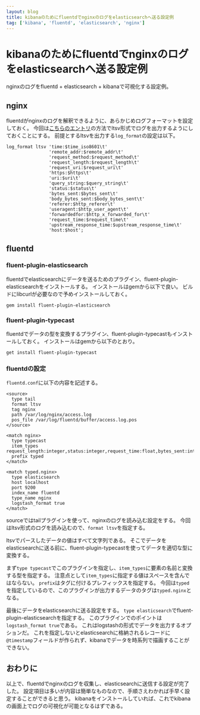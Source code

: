 ```yaml
---
layout: blog
title: kibanaのためにfluentdでnginxのログをelasticsearchへ送る設定例
tag: ['kibana', 'fluentd', 'elasticsearch', 'nginx']
---
```


# kibanaのためにfluentdでnginxのログをelasticsearchへ送る設定例

nginxのログをfluentd + elasticsearch + kibanaで可視化する設定例。

## nginx

fluentdがnginxのログを解釈できるように、あらかじめログフォーマットを設定しておく。
今回は[こちらのエントリ](http://www.xmisao.com/2014/05/08/fluentd-store-nginx-log-to-mongodb.html)の方法でltsv形式でログを出力するようにしておくことにする。
前提とするltsvを出力する`log_format`の設定は以下。

~~~~
log_format ltsv 'time:$time_iso8601\t'
                'remote_addr:$remote_addr\t'
                'request_method:$request_method\t'
                'request_length:$request_length\t'
                'request_uri:$request_uri\t'
                'https:$https\t'
                'uri:$uri\t'
                'query_string:$query_string\t'
                'status:$status\t'
                'bytes_sent:$bytes_sent\t'
                'body_bytes_sent:$body_bytes_sent\t'
                'referer:$http_referer\t'
                'useragent:$http_user_agent\t'
                'forwardedfor:$http_x_forwarded_for\t'
                'request_time:$request_time\t'
                'upstream_response_time:$upstream_response_time\t'
                'host:$host';
~~~~

## fluentd

### fluent-plugin-elasticsearch

fluentdでelasticsearchにデータを送るためのプラグイン、fluent-plugin-elasticsearchをインストールする。
インストールはgemから以下で良い。
ビルドにlibcurlが必要なので予めインストールしておく。

~~~~
gem install fluent-plugin-elasticsearch
~~~~

### fluent-plugin-typecast

fluentdでデータの型を変換するプラグイン、fluent-plugin-typecastもインストールしておく。
インストールはgemから以下のとおり。

~~~~
get install fluent-plugin-typecast
~~~~

### fluentdの設定

`fluentd.conf`に以下の内容を記述する。

~~~~
<source>
  type tail
  format ltsv
  tag nginx
  path /var/log/nginx/access.log
  pos_file /var/log/fluentd/buffer/access.log.pos
</source>

<match nginx>
  type typecast
  item_types request_length:integer,status:integer,request_time:float,bytes_sent:integer,body_bytes_sent:integer,upstream_response_time:integer
  prefix typed
</match>

<match typed.nginx>
  type elasticsearch
  host localhost
  port 9200
  index_name fluentd
  type_name nginx
  logstash_format true
</match>
~~~~

sourceではtailプラグインを使って、nginxのログを読み込む設定をする。
今回はltsv形式のログを読み込むので、`format ltsv`を指定する。

ltsvでパースしたデータの値はすべて文字列である。
そこでデータをelasticsearchに送る前に、fluent-plugin-typecastを使ってデータを適切な型に変換する。

まず`type typecast`でこのプラグインを指定し、`item_types`に要素の名前と変換する型を指定する。
注意点として`item_types`に指定する値はスペースを含んではならない。
`prefix`はタグに付けるプレフィックスを指定する。
今回は`typed`を指定しているので、このプラグインが出力するデータのタグは`typed.nginx`となる。

最後にデータをelasticsearchに送る設定をする。
`type elasticsearch`でfluent-plugin-elasticsearchを指定する。
このプラグインでのポイントは`logstash_format true`である。
これはlogstashの形式でデータを出力するオプションだ。
これを指定しないとelasticsearchに格納されるレコードに`@timestamp`フィールドが作られず、kibanaでデータを時系列で描画することができない。

## おわりに

以上で、fluentdでnginxのログを収集し、elasticsearchに送信する設定が完了した。
設定項目は多いが内容は簡単なものなので、手順さえわかれば手早く設定することができると思う。
kibanaをインストールしていれば、これでkibanaの画面上でログの可視化が可能となるはずである。
